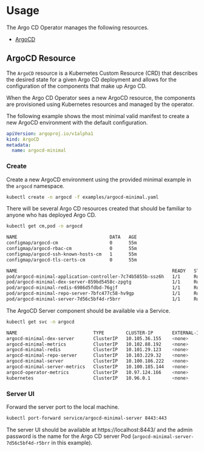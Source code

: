 # Usage

The Argo CD Operator manages the following resources.

* [ArgoCD](#argocd-resource)

## ArgoCD Resource

The `ArgoCD` resource is a Kubernetes Custom Resource (CRD) that describes the desired state for a given Argo CD 
deployment and allows for the configuration of the components that make up Argo CD.

When the Argo CD Operator sees a new ArgoCD resource, the components are provisioned using Kubernetes resources and 
managed by the operator. 

The following example shows the most minimal valid manifest to create a new ArgoCD environment with the default configuration.

```yaml
apiVersion: argoproj.io/v1alpha1
kind: ArgoCD
metadata:
  name: argocd-minimal
```

### Create

Create a new ArgoCD environment using the provided minimal example in the `argocd` namespace.

```bash
kubectl create -n argocd -f examples/argocd-minimal.yaml
```

There will be several Argo CD resources created that should be familiar to anyone who has deployed Argo CD.

```bash
kubectl get cm,pod -n argocd
```
```bash
NAME                                  DATA   AGE
configmap/argocd-cm                   0      55m
configmap/argocd-rbac-cm              0      55m
configmap/argocd-ssh-known-hosts-cm   1      55m
configmap/argocd-tls-certs-cm         0      55m

NAME                                                         READY   STATUS    RESTARTS   AGE
pod/argocd-minimal-application-controller-7c74b5855b-ssz6h   1/1     Running   0          55m
pod/argocd-minimal-dex-server-859bd5458c-zpgtg               1/1     Running   0          55m
pod/argocd-minimal-redis-6986d5fdbd-76gjf                    1/1     Running   0          55m
pod/argocd-minimal-repo-server-7bfc477c58-hv9gp              1/1     Running   0          55m
pod/argocd-minimal-server-7d56c5bf4d-r5brr                   1/1     Running   0          55m
```

The ArgoCD Server component should be available via a Service.

```bash
kubectl get svc -n argocd
```
```bash
NAME                            TYPE        CLUSTER-IP       EXTERNAL-IP   PORT(S)             AGE
argocd-minimal-dex-server       ClusterIP   10.105.36.155    <none>        5556/TCP,5557/TCP   2m28s
argocd-minimal-metrics          ClusterIP   10.102.88.192    <none>        8082/TCP            2m28s
argocd-minimal-redis            ClusterIP   10.101.29.123    <none>        6379/TCP            2m28s
argocd-minimal-repo-server      ClusterIP   10.103.229.32    <none>        8081/TCP,8084/TCP   2m28s
argocd-minimal-server           ClusterIP   10.100.186.222   <none>        80/TCP,443/TCP      2m28s
argocd-minimal-server-metrics   ClusterIP   10.100.185.144   <none>        8083/TCP            2m28s
argocd-operator-metrics         ClusterIP   10.97.124.166    <none>        8383/TCP,8686/TCP   23m
kubernetes                      ClusterIP   10.96.0.1        <none>        443/TCP             44m
```

### Server UI

Forward the server port to the local machine.

```bash
kubectl port-forward service/argocd-minimal-server 8443:443
```

The server UI should be available at https://localhost:8443/ and the admin password is the name for the Argo CD server 
Pod (`argocd-minimal-server-7d56c5bf4d-r5brr` in this example).
